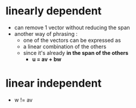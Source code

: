# linearly dependent
- can remove 1 vector without reducing the span
- another way of phrasing :
    * one of the vectors can be expressed as
    * a linear combination of the others
    - since it's already **in the span of the others**
        - **u = av + bw**

# linear independent
- w != av
